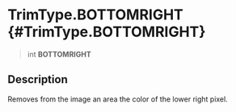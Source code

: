 TrimType.BOTTOMRIGHT {#TrimType.BOTTOMRIGHT}
====================

> int **BOTTOMRIGHT**

Description
-----------

Removes from the image an area the color of the lower right pixel.
